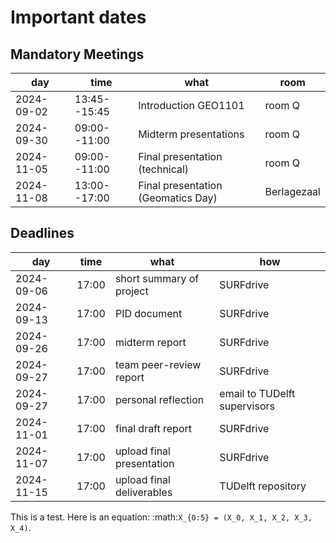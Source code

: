 
# Important dates 

## Mandatory Meetings

|   **day**  |  **time**    | **what** |**room**|
|------------|--------------|----------|--------|
| 2024-09-02 | 13:45--15:45 | Introduction GEO1101               | room Q |            
| 2024-09-30 | 09:00--11:00 | Midterm presentations              | room Q |            
| 2024-11-05 | 09:00--11:00 | Final presentation (technical)     | room Q |            
| 2024-11-08 | 13:00--17:00 | Final presentation (Geomatics Day) | Berlagezaal |            


## Deadlines

|**day**|**time**|**what**|**how**|
|-------|--------|--------|-------|
| 2024-09-06 | 17:00 | short summary of project     | SURFdrive |
| 2024-09-13 | 17:00 | PID document                 | SURFdrive |
| 2024-09-26 | 17:00 | midterm report               | SURFdrive |
| 2024-09-27 | 17:00 | team peer-review report      | SURFdrive |
| 2024-09-27 | 17:00 | personal reflection          | email to TUDelft supervisors |
| 2024-11-01 | 17:00 | final draft report           | SURFdrive |
| 2024-11-07 | 17:00 | upload final presentation    | SURFdrive |
| 2024-11-15 | 17:00 | upload final deliverables    | TUDelft repository | 


This is a test. Here is an equation:
:math:`X_{0:5} = (X_0, X_1, X_2, X_3, X_4)`.